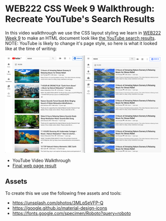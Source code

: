 # WEB222 CSS Week 9 Walkthrough: Recreate YouTube's Search Results

In this video walkthrough we use the CSS layout styling we learn in
[WEB222 Week 9](https://web222.ca/weeks/week09/) to make an HTML
document look like [the YouTube search results](https://www.youtube.com/results?search_query=nature).  NOTE: YouTube is likely to change it's page style,
so here is what it looked like at the time of writing:

![Screenshot of the two pages](screenshot.png)

- YouTube Video Walkthrough
- [Final web page result](https://humphd.github.io/recreate-youtube-css/)

## Assets

To create this we use the following free assets and tools:

- https://unsplash.com/photos/3MLqSeVFP-Q
- https://google.github.io/material-design-icons
- https://fonts.google.com/specimen/Roboto?query=roboto
